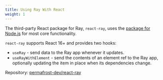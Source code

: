 ```yaml
---
title: Using Ray With React
weight: 1
---
```


The third-party React package for Ray, `react-ray`, uses the [package for Node.js](/docs/javascript/nodejs) for most core functionality.

`react-ray` supports React 16+ and provides two hooks:

- `useRay` - send data to the Ray app whenever it updates.
- `useRayWithElement` - send the contents of an element ref to the Ray app, optionally updating the item in place when its dependencies change.

Repository: [permafrost-dev/react-ray](https://github.com/permafrost-dev/react-ray)
